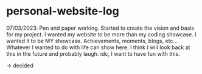 # personal-website-log

07/03/2023:
Pen and paper working. Started to create the vision and basis for my project.
I wanted my website to be more than my coding showcase. I wanted it to be MY showcase.
Achievements, moments, blogs, etc... Whatever I wanted to do with life can show here.
I think I will look back at this in the future and probably laugh. idc, I want to have fun with this.

-> decided
